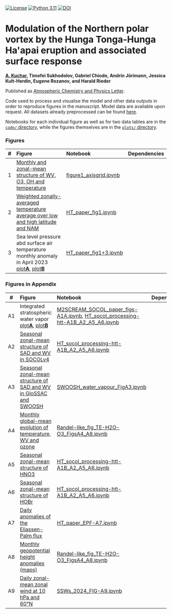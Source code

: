 [![License](https://img.shields.io/badge/License-MIT-yellow.svg)](LICENSE)
[![Python 3.11](https://img.shields.io/badge/Python-3.11-blue)](https://www.python.org/downloads/release/python-31110/)
[![DOI](https://zenodo.org/badge/885428157.svg)](https://doi.org/10.5281/zenodo.14188323)




# Modulation of the Northern polar vortex by the Hunga Tonga-Hunga Ha'apai eruption and associated surface response 

**[A. Kuchar](https://github.com/kuchaale/), Timofei Sukhodolov, Gabriel Chiodo, Andrin Jörimann, Jessica Kult-Herdin,
Eugene Rozanov, and Harald Rieder**

Published as [Atmospheric Chemistry and Physics Letter]([https://egusphere.copernicus.org/preprints/2024/egusphere-2024-1909/](https://acp.copernicus.org/articles/25/3623/2025/)).

Code used to process and visualise the model and other data outputs in order to reproduce figures in the manuscript.
Model data are available upon request. All datasets already preprocessed can be found [here](https://data.mendeley.com/preview/hb3whw3nfr?a=6614a963-645d-4599-b9b7-189866c1b9a9).

Notebooks for each individual figure as well as for two data tables are in the [`code/` directory](code), while the figures themselves are in the [`plots/` directory](plots).

### Figures
|  #  | Figure                                                                                                                                                                                                    | Notebook                                                                              | Dependencies                                                                                                                                                             |
|:---:|:----------------------------------------------------------------------------------------------------------------------------------------------------------------------------------------------------------|:--------------------------------------------------------------------------------------|:-------------------------------------------------------------------------------------------------------------------------------------------------------------------------|
|  1 | [Monthly and zonal-mean structure of WV, O3, OH and temperature](plots/time-evolution_2022-2023_diff_mm_zon-htt-new-globally.pdf)                                                                              | [figure1_axisgrid.ipynb](code/figure1_axisgrid.ipynb)                       |                                                                                                                         |
|  2 | [Weighted zonally-averaged temperature average over low and high latitude and NAM](plots/TE+NAM+EHF_time-evolution_2023-JFMA_FIG2_new.pdf)                                                      | [HT_paper_fig1.ipynb](code/HT_paper_fig2.ipynb)                 |                                                                                                                           |
|  3 | Sea level pressure abd surface air temperature monthly anomaly in April 2023 [plot**A**](plots/psl_map_2023-04_FIG4.pdf), [plot**B**](plots/2t_map_2023-04_FIG4.pdf)                | [HT_paper_fig1+3.ipynb](code/HT_paper_fig1+3.ipynb)|          

### Figures in Appendix
|  #  | Figure                                                                                                                                                                                                    | Notebook                                                                              | Dependencies                                                                                                                                                             |
|:---:|:----------------------------------------------------------------------------------------------------------------------------------------------------------------------------------------------------------|:--------------------------------------------------------------------------------------|:-------------------------------------------------------------------------------------------------------------------------------------------------------------------------|
|  A1 | Integrated stratospheric water vapor [plot**A**](plots/strat_WV_mass_htt-vs-M2SCREAM-vs-nudged_daily_202201-202212_daily.pdf), [plot**B**](plots/strat_WV_mass_htt_decay.pdf)                                                                              | [M2SCREAM_SOCOL_paper_figs-A1A.ipynb](code/M2SCREAM_SOCOL_paper_figs-A1A.ipynb), [HT_socol_processing-htt-A1B_A2_A5_A6.ipynb](code/HT_socol_processing-htt-A1B_A2_A5_A6.ipynb)                       |                                                                                                                         |
|  A2 | [Seasonal zonal-mean structure of SAD and WV in SOCOLv4](plots/SAD+H2O_m_time-evolution-diff_mm_zon-htt-new_globally2.pdf)                                                      | [HT_socol_processing-htt-A1B_A2_A5_A6.ipynb](code/HT_socol_processing-htt-A1B_A2_A5_A6.ipynb)                       |                                                                                                                           |
|  A3 | [Seasonal zonal-mean structure of SAD and WV in GloSSAC and SWOOSH](plots/combinedanomh2oq+SAD_time-evolution-SWOOSHv02.7+GloSSAC_globally.pdf)                | [SWOOSH_water_vapour_FigA3.ipynb](code/SWOOSH_water_vapour_FigA3.ipynb)|  
|  A4 | [Monthly global-mean evolution of temperature, WV and ozone](plots/TE+H2O+O3_time-evolution_globally.pdf)                | [Randel-like_fig_TE-H2O-O3_FigsA4_A8.ipynb](code/Randel-like_fig_TE-H2O-O3_FigsA4_A8.ipynb)|  
|  A5 | [Seasonal zonal-mean structure of HNO3](plots/HNO3_m_time-evolution-diff_mm_zon-htt-new-globally.pdf)                | [HT_socol_processing-htt-A1B_A2_A5_A6.ipynb](code/HT_socol_processing-htt-A1B_A2_A5_A6.ipynb)        |  
|  A6 | [Seasonal zonal-mean structure of HOBr](plots/HOBr_m_time-evolution-diff_mm_zon-htt-new-globally.pdf)                | [HT_socol_processing-htt-A1B_A2_A5_A6.ipynb](code/HT_socol_processing-htt-A1B_A2_A5_A6.ipynb)        |  
|  A7 | [Daily anomalies of the Eliassen-Palm flux](plots/EPFD_plot_2023-March-1-30-nup-crop.pdf)                | [HT_paper_EPF-A7.ipynb](code/HT_paper_EPF-A7.ipynb) |  
|  A8 | [Monthly geopotential height anomalies (maps)](plots/zg_map_2023-04_alaSLP_multi-plevs.pdf)                | [Randel-like_fig_TE-H2O-O3_FigsA4_A8.ipynb](code/Randel-like_fig_TE-H2O-O3_FigsA4_A8.ipynb)|  
|  A9 | [Daily zonal-mean zonal wind at 10 hPa and 60°N](plots/ZMZW60N10hPa_SSWs.pdf)                | [SSWs_2024_FIG-A9.ipynb](code/SSWs_2024_FIG-A9.ipynb)|  




